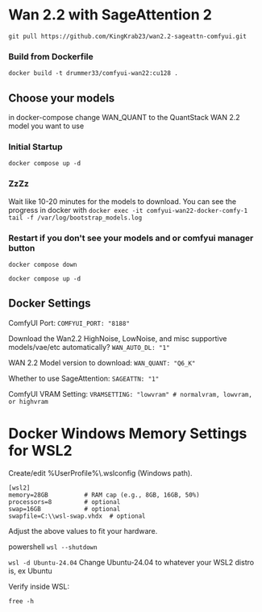 # Wan 2.2 with SageAttention 2
```git pull https://github.com/KingKrab23/wan2.2-sageattn-comfyui.git```

### Build from Dockerfile
```docker build -t drummer33/comfyui-wan22:cu128 .```

## Choose your models
in docker-compose change WAN_QUANT to the QuantStack WAN 2.2 model you want to use

### Initial Startup
```docker compose up -d```

### ZzZz
Wait like 10-20 minutes for the models to download. You can see the progress in docker with ```docker exec -it comfyui-wan22-docker-comfy-1 tail -f /var/log/bootstrap_models.log``` 

### Restart if you don't see your models and or comfyui manager button
```docker compose down```

```docker compose up -d```

## Docker Settings
ComfyUI Port: ```COMFYUI_PORT: "8188"```

Download the Wan2.2 HighNoise, LowNoise, and misc supportive models/vae/etc automatically? ```WAN_AUTO_DL: "1"```

WAN 2.2 Model version to download: ```WAN_QUANT: "Q6_K"```

Whether to use SageAttention: ```SAGEATTN: "1"```

ComfyUI VRAM Setting: ```VRAMSETTING: "lowvram" # normalvram, lowvram, or highvram```

# Docker Windows Memory Settings for WSL2
Create/edit %UserProfile%\\.wslconfig (Windows path).

```
[wsl2]
memory=28GB          # RAM cap (e.g., 8GB, 16GB, 50%)
processors=8         # optional
swap=16GB            # optional
swapfile=C:\\wsl-swap.vhdx  # optional
```

Adjust the above values to fit your hardware.

powershell
```wsl --shutdown```

```wsl -d Ubuntu-24.04``` Change Ubuntu-24.04 to whatever your WSL2 distro is, ex Ubuntu

Verify inside WSL:

```free -h```